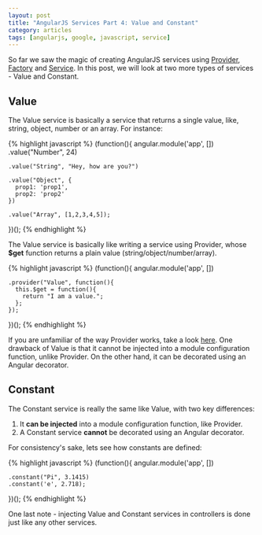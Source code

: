 ```yaml
---
layout: post
title: "AngularJS Services Part 4: Value and Constant"
category: articles
tags: [angularjs, google, javascript, service]
---
```


So far we saw the magic of creating AngularJS services using
[Provider](/angularjs-services-part-1),
[Factory](/angularjs-services-part-2) and
[Service](/angularjs-services-part-3).
In this post, we will look at two more types of services - Value and Constant.

## Value

The Value service is basically a service that returns a single value, like,
string, object, number or an array. For instance:

{% highlight javascript %}
(function(){
  angular.module('app', [])
    .value("Number", 24)

    .value("String", "Hey, how are you?")

    .value("Object", {
      prop1: 'prop1',
      prop2: 'prop2'
    })

    .value("Array", [1,2,3,4,5]);
})();
{% endhighlight %}

The Value service is basically like writing a service using Provider, whose **$get**
function returns a plain value (string/object/number/array).

{% highlight javascript %}
(function(){
  angular.module('app', [])

    .provider("Value", function(){
      this.$get = function(){
        return "I am a value.";
      };
    });

})();
{% endhighlight %}

If you are unfamiliar of the way Provider works, take a look [here](/angularjs-services-part-1).
One drawback of Value is that it cannot be injected into a module configuration
function, unlike Provider. On the other hand, it can be decorated using an Angular decorator.

## Constant

The Constant service is really the same like Value, with two key differences:

1. It **can be injected** into a module configuration function, like Provider.
2. A Constant service **cannot** be decorated using an Angular decorator.

For consistency's sake, lets see how constants are defined:

{% highlight javascript %}
(function(){
  angular.module('app', [])

    .constant("Pi", 3.1415)
    .constant('e', 2.718);
})();
{% endhighlight %}

One last note - injecting Value and Constant services in controllers is done just like
any other services.
